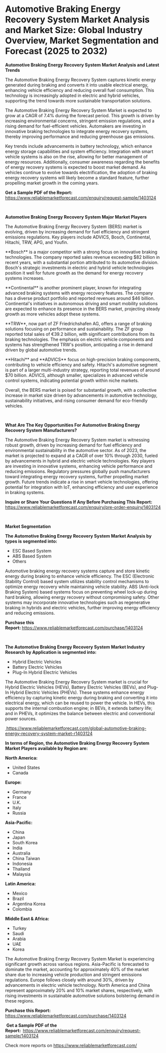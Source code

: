 <p><h1>Automotive Braking Energy Recovery System Market Analysis and Market Size: Global Industry Overview, Market Segmentation and Forecast (2025 to 2032)</h1></p><p><strong>Automotive Braking Energy Recovery System Market Analysis and Latest Trends</strong></p>
<p><p>The Automotive Braking Energy Recovery System captures kinetic energy generated during braking and converts it into usable electrical energy, enhancing vehicle efficiency and reducing overall fuel consumption. This technology is increasingly adopted in electric and hybrid vehicles, supporting the trend towards more sustainable transportation solutions. </p><p>The Automotive Braking Energy Recovery System Market is expected to grow at a CAGR of 7.4% during the forecast period. This growth is driven by increasing environmental concerns, stringent emission regulations, and a rising demand for fuel-efficient vehicles. Automakers are investing in innovative braking technologies to integrate energy recovery systems, thereby improving performance and reducing greenhouse gas emissions.</p><p>Key trends include advancements in battery technology, which enhance energy storage capabilities and system efficiency. Integration with smart vehicle systems is also on the rise, allowing for better management of energy resources. Additionally, consumer awareness regarding the benefits of energy recovery systems is expected to boost market demand. As vehicles continue to evolve towards electrification, the adoption of braking energy recovery systems will likely become a standard feature, further propelling market growth in the coming years.</p></p>
<p><strong>Get a Sample PDF of the Report:&nbsp;</strong> <a href="https://www.reliablemarketforecast.com/enquiry/request-sample/1403124?utm_campaign=1140&utm_medium=2&utm_source=Github&utm_content=ia&utm_term=12012025&utm_id=automotive-braking-energy-recovery-system">https://www.reliablemarketforecast.com/enquiry/request-sample/1403124</a></p>
<p>&nbsp;</p>
<p><strong>Automotive Braking Energy Recovery System Major Market Players</strong></p>
<p><p>The Automotive Braking Energy Recovery System (BERS) market is evolving, driven by increasing demand for fuel efficiency and stringent emissions regulations. Key players include ADVICS, Bosch, Continental, Hitachi, TRW, APG, and Youfin.</p><p>**Bosch** is a major competitor with a strong focus on innovative braking technologies. The company reported sales revenue exceeding $82 billion in recent years, with a substantial portion attributed to its automotive division. Bosch's strategic investments in electric and hybrid vehicle technologies position it well for future growth as the demand for energy recovery systems increases.</p><p>**Continental** is another prominent player, known for integrating advanced braking systems with energy recovery features. The company has a diverse product portfolio and reported revenues around $46 billion. Continental's initiatives in autonomous driving and smart mobility solutions are expected to enhance its presence in the BERS market, projecting steady growth as more vehicles adopt these systems.</p><p>**TRW**, now part of ZF Friedrichshafen AG, offers a range of braking solutions focusing on performance and sustainability. The ZF group reported total sales of €39.2 billion, with significant contributions from its braking technologies. The emphasis on electric vehicle components and systems has strengthened TRW's position, anticipating a rise in demand driven by global automotive trends.</p><p>**Hitachi** and **ADVICS** focus on high-precision braking components, contributing to vehicle efficiency and safety. Hitachi's automotive segment is part of a larger multi-industry strategy, reporting total revenues of around $70 billion. ADVICS, although smaller, specializes in advanced vehicle control systems, indicating potential growth within niche markets.</p><p>Overall, the BERS market is poised for substantial growth, with a collective increase in market size driven by advancements in automotive technology, sustainability initiatives, and rising consumer demand for eco-friendly vehicles.</p></p>
<p>&nbsp;</p>
<p><strong>What Are The Key Opportunities For Automotive Braking Energy Recovery System Manufacturers?</strong></p>
<p><p>The Automotive Braking Energy Recovery System market is witnessing robust growth, driven by increasing demand for fuel efficiency and environmental sustainability in the automotive sector. As of 2023, the market is projected to expand at a CAGR of over 10% through 2030, fueled by advancements in hybrid and electric vehicle technologies. Key players are investing in innovative systems, enhancing vehicle performance and reducing emissions. Regulatory pressures globally push manufacturers toward integrating energy recovery systems, further propelling market growth. Future trends indicate a rise in smart vehicle technologies, offering potential for integration with IoT, enhancing efficiency and user experience in braking systems.</p></p>
<p><strong>Inquire or Share Your Questions If Any Before Purchasing This Report:</strong> <a href="https://www.reliablemarketforecast.com/enquiry/pre-order-enquiry/1403124?utm_campaign=1140&utm_medium=2&utm_source=Github&utm_content=ia&utm_term=12012025&utm_id=automotive-braking-energy-recovery-system">https://www.reliablemarketforecast.com/enquiry/pre-order-enquiry/1403124</a></p>
<p>&nbsp;</p>
<p><strong>Market Segmentation</strong></p>
<p><strong>The Automotive Braking Energy Recovery System Market Analysis by types is segmented into:</strong></p>
<p><ul><li>ESC Based System</li><li>ABS Based System</li><li>Others</li></ul></p>
<p><p>Automotive braking energy recovery systems capture and store kinetic energy during braking to enhance vehicle efficiency. The ESC (Electronic Stability Control) based system utilizes stability control mechanisms to optimize energy recovery while maintaining vehicle stability. ABS (Anti-lock Braking System) based systems focus on preventing wheel lock-up during hard braking, allowing energy recovery without compromising safety. Other systems may incorporate innovative technologies such as regenerative braking in hybrids and electric vehicles, further improving energy efficiency and reducing emissions.</p></p>
<p><strong>Purchase this Report:&nbsp;</strong><a href="https://www.reliablemarketforecast.com/purchase/1403124?utm_campaign=1140&utm_medium=2&utm_source=Github&utm_content=ia&utm_term=12012025&utm_id=automotive-braking-energy-recovery-system">https://www.reliablemarketforecast.com/purchase/1403124</a></p>
<p>&nbsp;</p>
<p><strong>The Automotive Braking Energy Recovery System Market Industry Research by Application is segmented into:</strong></p>
<p><ul><li>Hybrid Electric Vehicles</li><li>Battery Electric Vehicles</li><li>Plug-In Hybrid Electric Vehicles</li></ul></p>
<p><p>The Automotive Braking Energy Recovery System market is crucial for Hybrid Electric Vehicles (HEVs), Battery Electric Vehicles (BEVs), and Plug-In Hybrid Electric Vehicles (PHEVs). These systems enhance energy efficiency by capturing kinetic energy during braking and converting it into electrical energy, which can be reused to power the vehicle. In HEVs, this supports the internal combustion engine; in BEVs, it extends battery life; and in PHEVs, it optimizes the balance between electric and conventional power sources.</p></p>
<p><a href="https://www.reliablemarketforecast.com/global-automotive-braking-energy-recovery-system-market-r1403124?utm_campaign=1140&utm_medium=2&utm_source=Github&utm_content=ia&utm_term=12012025&utm_id=automotive-braking-energy-recovery-system">&nbsp;https://www.reliablemarketforecast.com/global-automotive-braking-energy-recovery-system-market-r1403124</a></p>
<p><strong>In terms of Region, the Automotive Braking Energy Recovery System Market Players available by Region are:</strong></p>
<p>
    <p> <strong> North America: </strong>
        <ul>
            <li>United States</li>
            <li>Canada</li>
        </ul>
        </p> 
    <p> <strong> Europe: </strong>
        <ul>
            <li>Germany</li>
            <li>France</li>
            <li>U.K.</li>
            <li>Italy</li>
            <li>Russia</li>
        </ul>
        </p> 
    <p> <strong> Asia-Pacific: </strong>
        <ul>
            <li>China</li>
            <li>Japan</li>
            <li>South Korea</li>
            <li>India</li>
            <li>Australia</li>
            <li>China Taiwan</li>
            <li>Indonesia</li>
            <li>Thailand</li>
            <li>Malaysia</li>
        </ul>
        </p> 
    <p> <strong> Latin America: </strong>
        <ul>
            <li>Mexico</li>
            <li>Brazil</li>
            <li>Argentina Korea</li>
            <li>Colombia</li>
        </ul>
        </p> 
    <p> <strong> Middle East & Africa: </strong>
        <ul>
            <li>Turkey</li>
            <li>Saudi</li>
            <li>Arabia</li>
            <li>UAE</li>
            <li>Korea</li>
        </ul>
    </p>
    </p>
<p><p>The Automotive Braking Energy Recovery System Market is experiencing significant growth across various regions. Asia-Pacific is forecasted to dominate the market, accounting for approximately 40% of the market share due to increasing vehicle production and stringent emissions regulations. Europe follows closely with around 30%, driven by advancements in electric vehicle technology. North America and China represent approximately 20% and 10% market shares, respectively, with rising investments in sustainable automotive solutions bolstering demand in these regions.</p></p>
<p><strong>Purchase this Report: </strong><a href="https://www.reliablemarketforecast.com/purchase/1403124?utm_campaign=1140&utm_medium=2&utm_source=Github&utm_content=ia&utm_term=12012025&utm_id=automotive-braking-energy-recovery-system">https://www.reliablemarketforecast.com/purchase/1403124</a></p>
<p>&nbsp;<strong>Get a Sample PDF of the Report:&nbsp;&nbsp;</strong><a href="https://www.reliablemarketforecast.com/enquiry/request-sample/1403124?utm_campaign=1140&utm_medium=2&utm_source=Github&utm_content=ia&utm_term=12012025&utm_id=automotive-braking-energy-recovery-system">https://www.reliablemarketforecast.com/enquiry/request-sample/1403124</a></p>
<p><strong></strong></p>
<p>Check more reports on <a href="https://www.reliablemarketforecast.com/?utm_campaign=1140&utm_medium=2&utm_source=Github&utm_content=ia&utm_term=12012025&utm_id=automotive-braking-energy-recovery-system">https://www.reliablemarketforecast.com/</a></p>